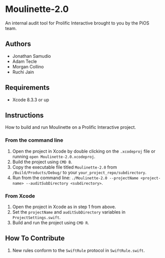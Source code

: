 # Moulinette-2.0
An internal audit tool for Prolific Interactive brought to you by the PiOS team.

## Authors
* Jonathan Samudio
* Adam Tecle
* Morgan Collino
* Ruchi Jain

## Requirements
* Xcode 8.3.3 or up

## Instructions
How to build and run Moulinette on a Prolific Interactive project.

### From the command line
1. Open the project in Xcode by double clicking on the `.xcodeproj` file or running `open Moulinette-2.0.xcodeproj`.
2. Build the project using `CMD B`.
3. Copy the executable file titled `Moulinette-2.0` from `/Build/Products/Debug/` to your `your_project_repo/subdirectory`.
4. Run from the command line: `./Moulinette-2.0 --projectName <project-name> --auditSubDirectory <subdirectory>`.

### From Xcode
1. Open the project in Xcode as in step 1 from above.
2. Set the `projectName` and `auditSubDirectory` variables in `ProjectSettings.swift`.
3. Build and run the project using `CMD R`.

## How To Contribute
1. New rules conform to the `SwiftRule` protocol in `SwiftRule.swift`.
